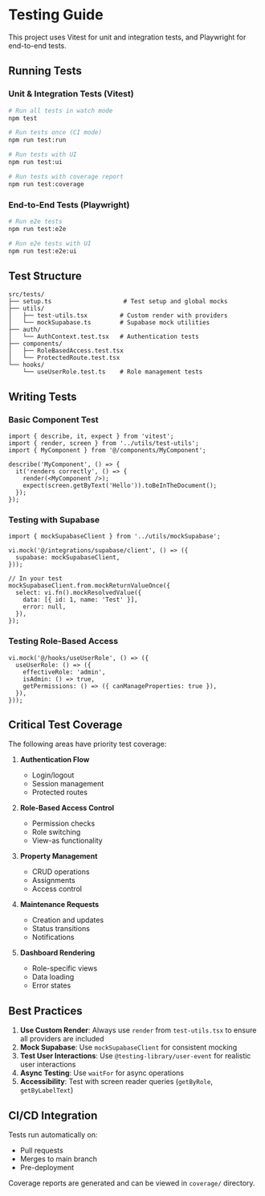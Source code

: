 # Testing Guide

This project uses Vitest for unit and integration tests, and Playwright for end-to-end tests.

## Running Tests

### Unit & Integration Tests (Vitest)

```bash
# Run all tests in watch mode
npm test

# Run tests once (CI mode)
npm run test:run

# Run tests with UI
npm run test:ui

# Run tests with coverage report
npm run test:coverage
```

### End-to-End Tests (Playwright)

```bash
# Run e2e tests
npm run test:e2e

# Run e2e tests with UI
npm run test:e2e:ui
```

## Test Structure

```
src/tests/
├── setup.ts                    # Test setup and global mocks
├── utils/
│   ├── test-utils.tsx         # Custom render with providers
│   └── mockSupabase.ts        # Supabase mock utilities
├── auth/
│   └── AuthContext.test.tsx   # Authentication tests
├── components/
│   ├── RoleBasedAccess.test.tsx
│   └── ProtectedRoute.test.tsx
└── hooks/
    └── useUserRole.test.ts    # Role management tests
```

## Writing Tests

### Basic Component Test

```tsx
import { describe, it, expect } from 'vitest';
import { render, screen } from '../utils/test-utils';
import { MyComponent } from '@/components/MyComponent';

describe('MyComponent', () => {
  it('renders correctly', () => {
    render(<MyComponent />);
    expect(screen.getByText('Hello')).toBeInTheDocument();
  });
});
```

### Testing with Supabase

```tsx
import { mockSupabaseClient } from '../utils/mockSupabase';

vi.mock('@/integrations/supabase/client', () => ({
  supabase: mockSupabaseClient,
}));

// In your test
mockSupabaseClient.from.mockReturnValueOnce({
  select: vi.fn().mockResolvedValue({
    data: [{ id: 1, name: 'Test' }],
    error: null,
  }),
});
```

### Testing Role-Based Access

```tsx
vi.mock('@/hooks/useUserRole', () => ({
  useUserRole: () => ({
    effectiveRole: 'admin',
    isAdmin: () => true,
    getPermissions: () => ({ canManageProperties: true }),
  }),
}));
```

## Critical Test Coverage

The following areas have priority test coverage:

1. **Authentication Flow**
   - Login/logout
   - Session management
   - Protected routes

2. **Role-Based Access Control**
   - Permission checks
   - Role switching
   - View-as functionality

3. **Property Management**
   - CRUD operations
   - Assignments
   - Access control

4. **Maintenance Requests**
   - Creation and updates
   - Status transitions
   - Notifications

5. **Dashboard Rendering**
   - Role-specific views
   - Data loading
   - Error states

## Best Practices

1. **Use Custom Render**: Always use `render` from `test-utils.tsx` to ensure all providers are included
2. **Mock Supabase**: Use `mockSupabaseClient` for consistent mocking
3. **Test User Interactions**: Use `@testing-library/user-event` for realistic user interactions
4. **Async Testing**: Use `waitFor` for async operations
5. **Accessibility**: Test with screen reader queries (`getByRole`, `getByLabelText`)

## CI/CD Integration

Tests run automatically on:
- Pull requests
- Merges to main branch
- Pre-deployment

Coverage reports are generated and can be viewed in `coverage/` directory.
